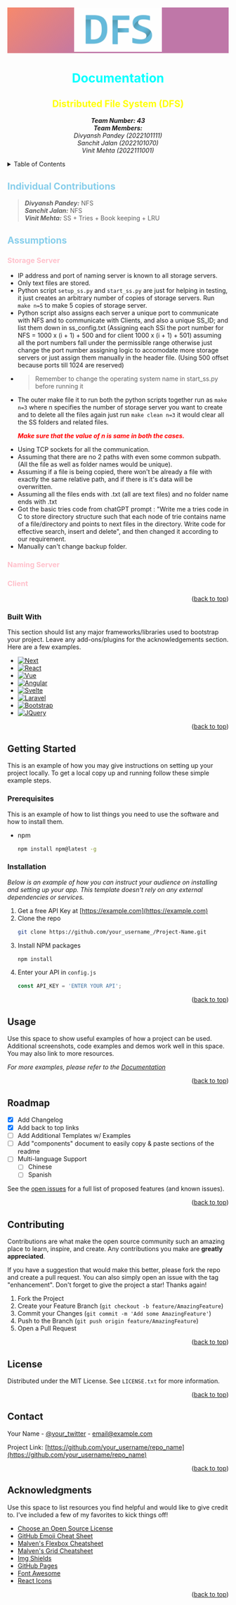 <p id="readme-top"></p>
<br />
<div align="center">
    <div style="width: 100%;background-color: #1fc8db;background-image: linear-gradient(140deg, #f78365 0%, #BC70A4 50%); color: white; opacity: 0.95;">
        <a href="https://github.com/othneildrew/Best-README-Template">
            <img src="./logo.png" alt="Logo" width="200">
        </a>
    </div>

# <center><span style="color:cyan">Documentation</span></center>
## <span style="color:yellow">Distributed File System (DFS)</span>
<i><b>Team Number: 43</i></b> <br>
<i><b>Team Members:</b> <br>
Divyansh Pandey (2022101111) <br>
Sanchit Jalan (2022101070) <br>
Vinit Mehta (2022111001)</i> <br>

</div>

<!-- TABLE OF CONTENTS -->
<details>
  <summary>Table of Contents</summary>
  <ol>
    <li>
        <a href="#contributions">Individual Contributions</a>
    </li>
    <li>
      <a href="#assumptions">Assumptions</a>
      <ul>
        <li><a href="#built-with">Built With</a></li>
      </ul>
    </li>
    <li>
      <a href="#getting-started">Getting Started</a>
      <ul>
        <li><a href="#prerequisites">Prerequisites</a></li>
        <li><a href="#installation">Installation</a></li>
      </ul>
    </li>
    <li><a href="#usage">Usage</a></li>
    <li><a href="#roadmap">Roadmap</a></li>
    <li><a href="#contributing">Contributing</a></li>
    <li><a href="#license">License</a></li>
    <li><a href="#contact">Contact</a></li>
    <li><a href="#acknowledgments">Acknowledgments</a></li>
  </ol>
</details>

<p id="contributions"></p>

## <span style="color:skyblue">Individual Contributions</span>
> <b><i>Divyansh Pandey:</i></b> NFS <br>
> <b><i>Sanchit Jalan:</i></b> NFS <br>
> <b><i>Vinit Mehta:</i></b> SS + Tries + Book keeping + LRU <br>

<!-- ABOUT THE PROJECT -->

<p id="assumptions"></p>

## <span style="color:skyblue">Assumptions</span>

### <span style="color:pink">Storage Server</span>
- IP address and port of naming server is known to all storage servers.
- Only text files are stored.
- Python script ```setup_ss.py``` and ```start_ss.py``` are just for helping in testing, it just creates an arbitrary number of copies of storage servers. Run ```make n=5``` to make 5 copies of storage server.
- Python script also assigns each server a unique port to communicate with NFS and to communicate with Clients, and also a unique SS_ID; and list them down in ss_config.txt (Assigning each SSi the port number for NFS = 1000 x (i + 1) + 500 and for client 1000 x (i + 1) + 501) assuming all the port numbers fall under the permissible range otherwise just change the port number assigning logic to accomodate more storage servers or just assign them manually in the header file. (Using 500 offset because ports till 1024 are reserved)
- > Remember to change the operating system name in start_ss.py before running it
- The outer make file it to run both the python scripts together run as ```make n=3``` where n specifies the number of storage server you want to create and to delete all the files again just run ```make clean n=3``` it would clear all the SS folders and related files.<p style="color:red">**<i>Make sure that the value of n is same in both the cases.</i>**</p>
- Using TCP sockets for all the communication.
- Assuming that there are no 2 paths with even some common subpath. (All the file as well as folder names would be unique).
- Assuming if a file is being copied, there won't be already a file with exactly the same relative path, and if there is it's data will be overwritten.
- Assuming all the files ends with .txt (all are text files) and no folder name ends with .txt
- Got the basic tries code from chatGPT prompt : "Write me a tries code in C to store directory structure such that each node of trie contains name of a file/directory and points to next files in the directory. Write code for effective search, insert and delete", and then changed it according to our requirement.
- Manually can't change backup folder.
### <span style="color:pink">Naming Server</span>
### <span style="color:pink">Client</span>


<p align="right">(<a href="#readme-top">back to top</a>)</p>

### Built With

This section should list any major frameworks/libraries used to bootstrap your project. Leave any add-ons/plugins for the acknowledgements section. Here are a few examples.

* [![Next][Next.js]][Next-url]
* [![React][React.js]][React-url]
* [![Vue][Vue.js]][Vue-url]
* [![Angular][Angular.io]][Angular-url]
* [![Svelte][Svelte.dev]][Svelte-url]
* [![Laravel][Laravel.com]][Laravel-url]
* [![Bootstrap][Bootstrap.com]][Bootstrap-url]
* [![JQuery][JQuery.com]][JQuery-url]

<p align="right">(<a href="#readme-top">back to top</a>)</p>



<!-- GETTING STARTED -->
## Getting Started

This is an example of how you may give instructions on setting up your project locally.
To get a local copy up and running follow these simple example steps.

### Prerequisites

This is an example of how to list things you need to use the software and how to install them.
* npm
  ```sh
  npm install npm@latest -g
  ```

### Installation

_Below is an example of how you can instruct your audience on installing and setting up your app. This template doesn't rely on any external dependencies or services._

1. Get a free API Key at [https://example.com](https://example.com)
2. Clone the repo
   ```sh
   git clone https://github.com/your_username_/Project-Name.git
   ```
3. Install NPM packages
   ```sh
   npm install
   ```
4. Enter your API in `config.js`
   ```js
   const API_KEY = 'ENTER YOUR API';
   ```

<p align="right">(<a href="#readme-top">back to top</a>)</p>



<!-- USAGE EXAMPLES -->
## Usage

Use this space to show useful examples of how a project can be used. Additional screenshots, code examples and demos work well in this space. You may also link to more resources.

_For more examples, please refer to the [Documentation](https://example.com)_

<p align="right">(<a href="#readme-top">back to top</a>)</p>



<!-- ROADMAP -->
## Roadmap

- [x] Add Changelog
- [x] Add back to top links
- [ ] Add Additional Templates w/ Examples
- [ ] Add "components" document to easily copy & paste sections of the readme
- [ ] Multi-language Support
    - [ ] Chinese
    - [ ] Spanish

See the [open issues](https://github.com/othneildrew/Best-README-Template/issues) for a full list of proposed features (and known issues).

<p align="right">(<a href="#readme-top">back to top</a>)</p>



<!-- CONTRIBUTING -->
## Contributing

Contributions are what make the open source community such an amazing place to learn, inspire, and create. Any contributions you make are **greatly appreciated**.

If you have a suggestion that would make this better, please fork the repo and create a pull request. You can also simply open an issue with the tag "enhancement".
Don't forget to give the project a star! Thanks again!

1. Fork the Project
2. Create your Feature Branch (`git checkout -b feature/AmazingFeature`)
3. Commit your Changes (`git commit -m 'Add some AmazingFeature'`)
4. Push to the Branch (`git push origin feature/AmazingFeature`)
5. Open a Pull Request

<p align="right">(<a href="#readme-top">back to top</a>)</p>



<!-- LICENSE -->
## License

Distributed under the MIT License. See `LICENSE.txt` for more information.

<p align="right">(<a href="#readme-top">back to top</a>)</p>



<!-- CONTACT -->
## Contact

Your Name - [@your_twitter](https://twitter.com/your_username) - email@example.com

Project Link: [https://github.com/your_username/repo_name](https://github.com/your_username/repo_name)

<p align="right">(<a href="#readme-top">back to top</a>)</p>



<!-- ACKNOWLEDGMENTS -->
## Acknowledgments

Use this space to list resources you find helpful and would like to give credit to. I've included a few of my favorites to kick things off!

* [Choose an Open Source License](https://choosealicense.com)
* [GitHub Emoji Cheat Sheet](https://www.webpagefx.com/tools/emoji-cheat-sheet)
* [Malven's Flexbox Cheatsheet](https://flexbox.malven.co/)
* [Malven's Grid Cheatsheet](https://grid.malven.co/)
* [Img Shields](https://shields.io)
* [GitHub Pages](https://pages.github.com)
* [Font Awesome](https://fontawesome.com)
* [React Icons](https://react-icons.github.io/react-icons/search)

<p align="right">(<a href="#readme-top">back to top</a>)</p>



<!-- MARKDOWN LINKS & IMAGES -->
<!-- https://www.markdownguide.org/basic-syntax/#reference-style-links -->
[contributors-shield]: https://img.shields.io/github/contributors/othneildrew/Best-README-Template.svg?style=for-the-badge
[contributors-url]: https://github.com/othneildrew/Best-README-Template/graphs/contributors
[forks-shield]: https://img.shields.io/github/forks/othneildrew/Best-README-Template.svg?style=for-the-badge
[forks-url]: https://github.com/othneildrew/Best-README-Template/network/members
[stars-shield]: https://img.shields.io/github/stars/othneildrew/Best-README-Template.svg?style=for-the-badge
[stars-url]: https://github.com/othneildrew/Best-README-Template/stargazers
[issues-shield]: https://img.shields.io/github/issues/othneildrew/Best-README-Template.svg?style=for-the-badge
[issues-url]: https://github.com/othneildrew/Best-README-Template/issues
[license-shield]: https://img.shields.io/github/license/othneildrew/Best-README-Template.svg?style=for-the-badge
[license-url]: https://github.com/othneildrew/Best-README-Template/blob/master/LICENSE.txt
[linkedin-shield]: https://img.shields.io/badge/-LinkedIn-black.svg?style=for-the-badge&logo=linkedin&colorB=555
[linkedin-url]: https://linkedin.com/in/othneildrew
[product-screenshot]: images/screenshot.png
[Next.js]: https://img.shields.io/badge/next.js-000000?style=for-the-badge&logo=nextdotjs&logoColor=white
[Next-url]: https://nextjs.org/
[React.js]: https://img.shields.io/badge/React-20232A?style=for-the-badge&logo=react&logoColor=61DAFB
[React-url]: https://reactjs.org/
[Vue.js]: https://img.shields.io/badge/Vue.js-35495E?style=for-the-badge&logo=vuedotjs&logoColor=4FC08D
[Vue-url]: https://vuejs.org/
[Angular.io]: https://img.shields.io/badge/Angular-DD0031?style=for-the-badge&logo=angular&logoColor=white
[Angular-url]: https://angular.io/
[Svelte.dev]: https://img.shields.io/badge/Svelte-4A4A55?style=for-the-badge&logo=svelte&logoColor=FF3E00
[Svelte-url]: https://svelte.dev/
[Laravel.com]: https://img.shields.io/badge/Laravel-FF2D20?style=for-the-badge&logo=laravel&logoColor=white
[Laravel-url]: https://laravel.com
[Bootstrap.com]: https://img.shields.io/badge/Bootstrap-563D7C?style=for-the-badge&logo=bootstrap&logoColor=white
[Bootstrap-url]: https://getbootstrap.com
[JQuery.com]: https://img.shields.io/badge/jQuery-0769AD?style=for-the-badge&logo=jquery&logoColor=white
[JQuery-url]: https://jquery.com 